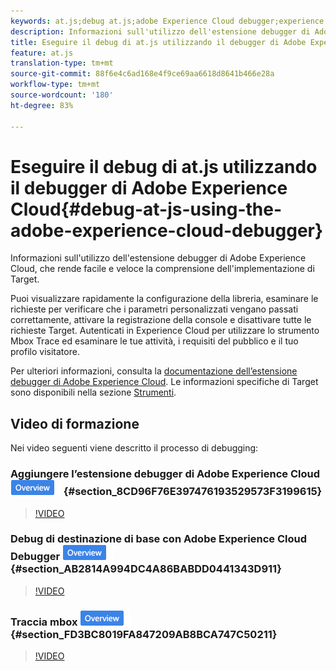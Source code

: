 ```yaml
---
keywords: at.js;debug at.js;adobe Experience Cloud debugger;experience cloud debugger;mbox trace;mbox highlight;debug;debugging
description: Informazioni sull'utilizzo dell'estensione debugger di Adobe Experience Cloud, che rende facile e veloce la comprensione dell'implementazione di Target.
title: Eseguire il debug di at.js utilizzando il debugger di Adobe Experience Cloud
feature: at.js
translation-type: tm+mt
source-git-commit: 88f6e4c6ad168e4f9ce69aa6618d8641b466e28a
workflow-type: tm+mt
source-wordcount: '180'
ht-degree: 83%

---
```



# Eseguire il debug di at.js utilizzando il debugger di Adobe Experience Cloud{#debug-at-js-using-the-adobe-experience-cloud-debugger}

Informazioni sull&#39;utilizzo dell&#39;estensione debugger di Adobe Experience Cloud, che rende facile e veloce la comprensione dell&#39;implementazione di Target.

Puoi visualizzare rapidamente la configurazione della libreria, esaminare le richieste per verificare che i parametri personalizzati vengano passati correttamente, attivare la registrazione della console e disattivare tutte le richieste Target. Autenticati in Experience Cloud per utilizzare lo strumento Mbox Trace ed esaminare le tue attività, i requisiti del pubblico e il tuo profilo visitatore.

Per ulteriori informazioni, consulta la [documentazione dell’estensione debugger di Adobe Experience Cloud](https://experienceleague.adobe.com/docs/debugger/using/experience-cloud-debugger.html). Le informazioni specifiche di Target sono disponibili nella sezione [Strumenti](https://experienceleague.adobe.com/docs/debugger/using/tools.html).

## Video di formazione

Nei video seguenti viene descritto il processo di debugging:

### Aggiungere l’estensione debugger di Adobe Experience Cloud  ![badge Panoramica](/help/assets/overview.png) {#section_8CD96F76E397476193529573F3199615}

>[!VIDEO](https://video.tv.adobe.com/v/23114/)

### Debug di destinazione di base con Adobe Experience Cloud Debugger ![badge Panoramica](/help/assets/overview.png) {#section_AB2814A994DC4A86BABDD0441343D911}

>[!VIDEO](https://video.tv.adobe.com/v/23115/)

### Traccia mbox ![Logo Panoramica](/help/assets/overview.png) {#section_FD3BC8019FA847209AB8BCA747C50211}

>[!VIDEO](https://video.tv.adobe.com/v/23113/)
